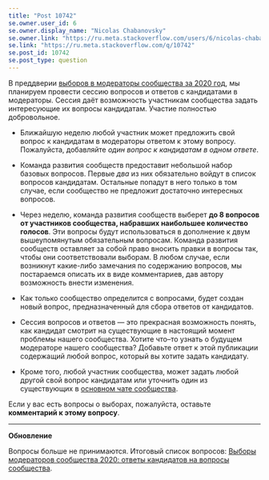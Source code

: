 ```yaml
---
title: "Post 10742"
se.owner.user_id: 6
se.owner.display_name: "Nicolas Chabanovsky"
se.owner.link: "https://ru.meta.stackoverflow.com/users/6/nicolas-chabanovsky"
se.link: "https://ru.meta.stackoverflow.com/q/10742"
se.post_id: 10742
se.post_type: question
---
```

<p>В преддверии <a href="https://ru.stackoverflow.com/election/4">выборов в модераторы сообщества за 2020 год</a>, мы планируем провести сессию вопросов и ответов с кандидатами в модераторы. Сессия даёт возможность участникам сообщества задать интересующие их вопросы кандидатам. Участие полностью добровольное.</p>
<ul>
<li><p>Ближайшую неделю любой участник может предложить свой вопрос к  кандидатам в модераторы ответом к этому вопросу. Пожалуйста, добавляйте <em>один вопрос к кандидатам в одном ответе</em>.</p>
</li>
<li><p>Команда развития сообществ предоставит небольшой набор базовых вопросов. Первые <em>два</em> из них обязательно войдут в список вопросов кандидатам. Остальные попадут в него только в том случае, если сообщество не предложит достаточно интересных вопросов.</p>
</li>
<li><p>Через неделю, команда развития сообществ выберет <strong>до 8 вопросов от участников сообщества, набравших наибольшее количество голосов</strong>. Эти вопросы будут использоваться в дополнение к двум вышеупомянутым обязательным вопросам. Команда развития сообществ оставляет за собой право вносить правки в вопросы так, чтобы они соответствовали выборам. В любом случае, если возникнут какие-либо замечания по содержанию вопросов, мы постараемся описать их в виде комментариев, дав автору возможность внести изменения.</p>
</li>
<li><p>Как только сообщество определится с вопросами, будет создан новый вопрос, предназначенный для сбора ответов от кандидатов.</p>
</li>
<li><p>Сессия вопросов и ответов — это прекрасная возможность понять, как кандидат смотрит на существующие в настоящий момент проблемы нашего сообщества. Хотите что–то узнать о будущем модераторе нашего сообщества? Добавьте ответ к этой публикации содержащий любой вопрос, который вы хотите задать кандидату.</p>
</li>
<li><p>Кроме того, любой участник сообщества, может задать любой другой свой вопрос кандидатам или уточнить один из существующих в <a href="http://chat.stackexchange.com/rooms/22462/stack-overflow--">основном чате сообщества</a>.</p>
</li>
</ul>
<p>Если у вас есть вопросы о выборах, пожалуйста, оставьте <strong>комментарий к этому вопросу</strong>.</p>
<hr />
<p><strong>Обновление</strong></p>
<p>Вопросы больше не принимаются. Итоговый список вопросов: <a href="https://ru.meta.stackoverflow.com/q/10769/6">Выборы модераторов сообщества 2020: ответы кандидатов на вопросы сообщества</a>.</p>

